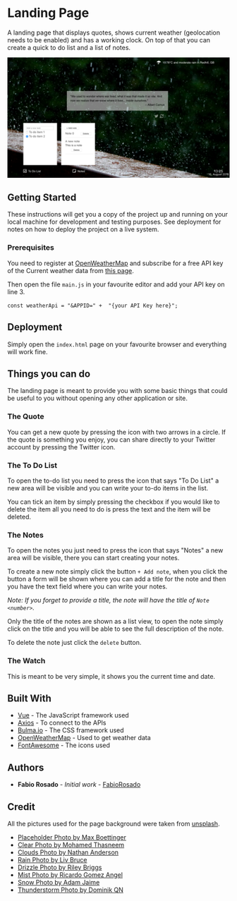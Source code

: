 # Landing Page

A landing page that displays quotes, shows current weather (geolocation needs to be enabled) and has a working clock. On top of that you can create a quick to do list and a list of notes.

![Quote and Weather Landing Page](assets/images/weather-quote.png)

## Getting Started

These instructions will get you a copy of the project up and running on your local machine for development and testing purposes. See deployment for notes on how to deploy the project on a live system.

### Prerequisites

You need to register at [OpenWeatherMap](https://openweathermap.org/) and subscribe for a free API key of the Current weather data from [this page](https://openweathermap.org/api).

Then open the file `main.js` in your favourite editor and add your API key on line 3.

```
const weatherApi = "&APPID=" +  "{your API Key here}";
```

## Deployment

Simply open the `index.html` page on your favourite browser and everything will work fine.

## Things you can do

The landing page is meant to provide you with some basic things that could be useful to you without opening any other application or site.

### The Quote

You can get a new quote by pressing the icon with two arrows in a circle. If the quote is something you enjoy, you can share directly to your Twitter account by pressing the Twitter icon.

### The To Do List

To open the to-do list you need to press the icon that says "To Do List" a new area will be visible and you can write your to-do items in the list.

You can tick an item by simply pressing the checkbox if you would like to delete the item all you need to do is press the text and the item will be deleted.

### The Notes
To open the notes you just need to press the icon that says "Notes" a new area will be visible, there you can start creating your notes.

To create a new note simply click the button `+ Add note`, when you click the button a form will be shown where you can add a title for the note and then you have the text field where you can write your notes.

_Note: If you forget to provide a title, the note will have the title of `Note <number>`._

Only the title of the notes are shown as a list view, to open the note simply click on the title and you will be able to see the full description of the note.

To delete the note just click the `delete` button.

### The Watch
This is meant to be very simple, it shows you the current time and date. 


## Built With

* [Vue](https://vuejs.org) - The JavaScript framework used
* [Axios](https://github.com/axios/axios) - To connect to the APIs
* [Bulma.io](https://bulma.io) - The CSS framework used
* [OpenWeatherMap](https://openweathermap.org) - Used to get weather data
* [FontAwesome](https://fontawesome.com) - The icons used

## Authors

* **Fabio Rosado** - *Initial work* - [FabioRosado](https://github.com/FabioRosado)

## Credit

All the pictures used for the page background were taken from [unsplash](https://unsplash.com).

* [Placeholder Photo by Max Boettinger](https://unsplash.com/@maxboettinger)
* [Clear Photo by Mohamed Thasneem](https://unsplash.com/@thanni)
* [Clouds Photo by Nathan Anderson](https://unsplash.com/@nathananderson)
* [Rain Photo by Liv Bruce](https://unsplash.com/@livvie_bruce)
* [Drizzle Photo by Riley Briggs](https://unsplash.com/@rileybriggs)
* [Mist Photo by Ricardo Gomez Angel](https://unsplash.com/@ripato)
* [Snow Photo by Adam Jaime](https://unsplash.com/@arobj)
* [Thunderstorm Photo by Dominik QN](https://unsplash.com/@dominik_qn)